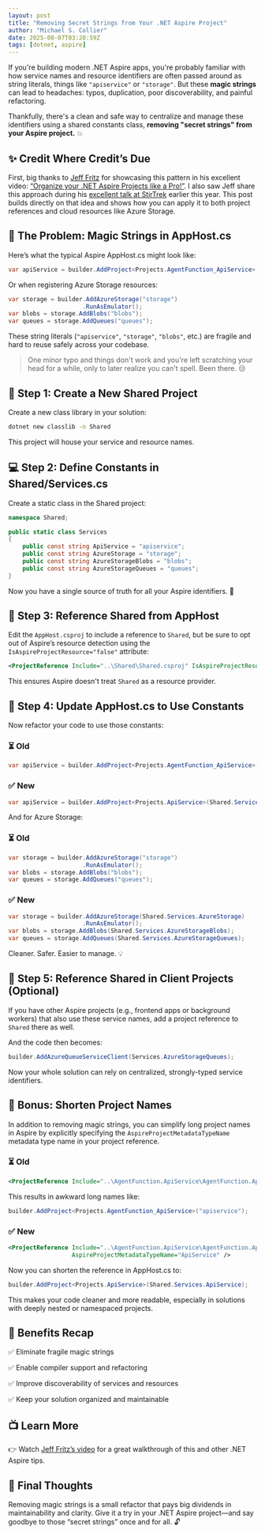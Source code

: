 ```yaml
---
layout: post
title: "Removing Secret Strings from Your .NET Aspire Project"
author: "Michael S. Collier"
date: 2025-08-07T03:28:59Z
tags: [dotnet, aspire]
---
```


If you're building modern .NET Aspire apps, you're probably familiar with how service names and resource identifiers are often passed around as string literals, things like `"apiservice"` or `"storage"`. But these **magic strings** can lead to headaches: typos, duplication, poor discoverability, and painful refactoring.

Thankfully, there's a clean and safe way to centralize and manage these identifiers using a shared constants class, **removing "secret strings" from your Aspire project.** :boom:

## :sparkles: Credit Where Credit’s Due

First, big thanks to [Jeff Fritz](https://www.youtube.com/@csharpfritz) for showcasing this pattern in his excellent video: [“Organize your .NET Aspire Projects like a Pro!”](https://www.youtube.com/watch?v=Jt39GzYCRgo). I also saw Jeff share this approach during his [excellent talk at StirTrek](https://youtu.be/wHX9we3Vx64?si=B6gwD_YVyPVrIKgB) earlier this year. This post builds directly on that idea and shows how you can apply it to both project references and cloud resources like Azure Storage.

## :dart: The Problem: Magic Strings in AppHost.cs

Here’s what the typical Aspire AppHost.cs might look like:

```csharp
var apiService = builder.AddProject<Projects.AgentFunction_ApiService>("apiservice");
```

Or when registering Azure Storage resources:

```csharp
var storage = builder.AddAzureStorage("storage")
                     .RunAsEmulator();
var blobs = storage.AddBlobs("blobs");
var queues = storage.AddQueues("queues");
```

These string literals (`"apiservice"`, `"storage"`, `"blobs"`, etc.) are fragile and hard to reuse safely across your codebase.

> One minor typo and things don't work and you're left scratching your head for a while, only to later realize you can't spell. Been there. :unamused:

## :wrench: Step 1: Create a New Shared Project

Create a new class library in your solution:

```bash
dotnet new classlib -n Shared
```

This project will house your service and resource names.

## :computer: Step 2: Define Constants in Shared/Services.cs

Create a static class in the Shared project:

```csharp
namespace Shared;

public static class Services
{
    public const string ApiService = "apiservice";
    public const string AzureStorage = "storage";
    public const string AzureStorageBlobs = "blobs";
    public const string AzureStorageQueues = "queues";
}
```

Now you have a single source of truth for all your Aspire identifiers. :dart:

## :link: Step 3: Reference Shared from AppHost

Edit the `AppHost.csproj` to include a reference to `Shared`, but be sure to opt out of Aspire’s resource detection using the `IsAspireProjectResource="false"` attribute:

```xml
<ProjectReference Include="..\Shared\Shared.csproj" IsAspireProjectResource="false" />
```

This ensures Aspire doesn't treat `Shared` as a resource provider.

## :hammer: Step 4: Update AppHost.cs to Use Constants

Now refactor your code to use those constants:

### :hourglass_flowing_sand: Old

```csharp
var apiService = builder.AddProject<Projects.AgentFunction_ApiService>("apiservice");
```

### :white_check_mark: New

```csharp
var apiService = builder.AddProject<Projects.ApiService>(Shared.Services.ApiService);
```

And for Azure Storage:

### :hourglass_flowing_sand: Old

```csharp
var storage = builder.AddAzureStorage("storage")
                     .RunAsEmulator();
var blobs = storage.AddBlobs("blobs");
var queues = storage.AddQueues("queues");

```

### :white_check_mark: New

```csharp
var storage = builder.AddAzureStorage(Shared.Services.AzureStorage)
                     .RunAsEmulator();
var blobs = storage.AddBlobs(Shared.Services.AzureStorageBlobs);
var queues = storage.AddQueues(Shared.Services.AzureStorageQueues);
```

Cleaner. Safer. Easier to manage. :bulb:

## :balloon: Step 5: Reference Shared in Client Projects (Optional)

If you have other Aspire projects (e.g., frontend apps or background workers) that also use these service names, add a project reference to `Shared` there as well.

And the code then becomes:

```csharp
builder.AddAzureQueueServiceClient(Services.AzureStorageQueues);
```

Now your whole solution can rely on centralized, strongly-typed service identifiers.

## :bell: Bonus: Shorten Project Names

In addition to removing magic strings, you can simplify long project names in Aspire by explicitly specifying the `AspireProjectMetadataTypeName` metadata type name in your project reference.

### :hourglass_flowing_sand: Old

```xml
<ProjectReference Include="..\AgentFunction.ApiService\AgentFunction.ApiService.csproj" />
```

This results in awkward long names like:

```csharp
builder.AddProject<Projects.AgentFunction_ApiService>("apiservice");
```

### :white_check_mark: New

```xml
<ProjectReference Include="..\AgentFunction.ApiService\AgentFunction.ApiService.csproj"
                  AspireProjectMetadataTypeName="ApiService" />
```

Now you can shorten the reference in AppHost.cs to:

```csharp
builder.AddProject<Projects.ApiService>(Shared.Services.ApiService);
```

This makes your code cleaner and more readable, especially in solutions with deeply nested or namespaced projects.

## :revolving_hearts: Benefits Recap

:white_check_mark: Eliminate fragile magic strings

:white_check_mark: Enable compiler support and refactoring

:white_check_mark: Improve discoverability of services and resources

:white_check_mark: Keep your solution organized and maintainable

## :tv: Learn More

:point_right: Watch [Jeff Fritz’s video](https://www.youtube.com/watch?v=Jt39GzYCRgo) for a great walkthrough of this and other .NET Aspire tips.

## :raised_hands: Final Thoughts

Removing magic strings is a small refactor that pays big dividends in maintainability and clarity. Give it a try in your .NET Aspire project—and say goodbye to those “secret strings” once and for all. :unlock:
